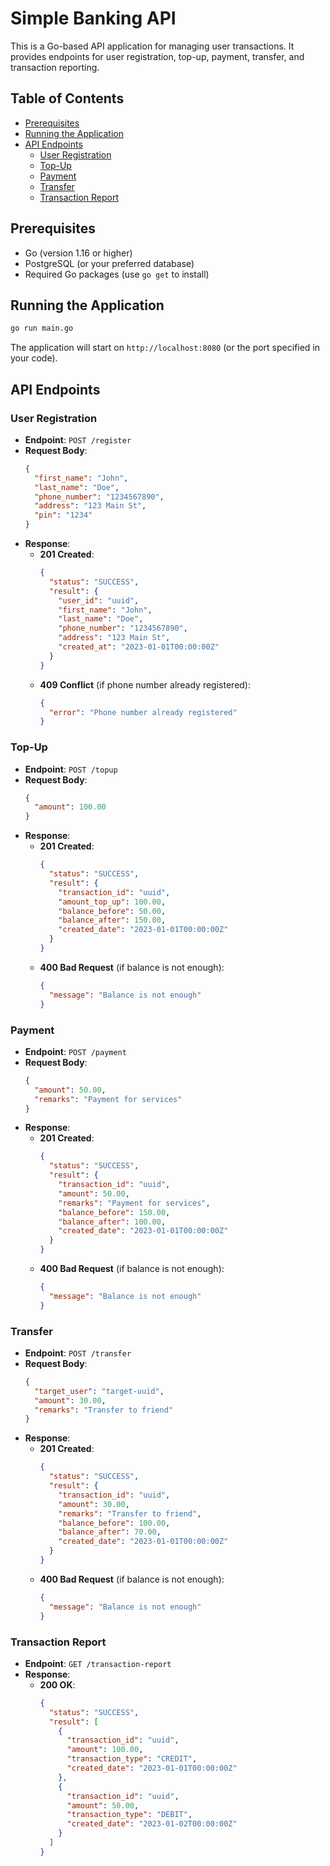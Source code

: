 # Simple Banking API

This is a Go-based API application for managing user transactions. It provides endpoints for user registration, top-up, payment, transfer, and transaction reporting.

## Table of Contents
- [Prerequisites](#prerequisites)
- [Running the Application](#running-the-application)
- [API Endpoints](#api-endpoints)
  - [User Registration](#user-registration)
  - [Top-Up](#top-up)
  - [Payment](#payment)
  - [Transfer](#transfer)
  - [Transaction Report](#transaction-report)

## Prerequisites

- Go (version 1.16 or higher)
- PostgreSQL (or your preferred database)
- Required Go packages (use `go get` to install)

## Running the Application

   ```bash
   go run main.go
   ```

The application will start on `http://localhost:8080` (or the port specified in your code).

## API Endpoints

### User Registration

- **Endpoint**: `POST /register`
- **Request Body**:
  ```json
  {
    "first_name": "John",
    "last_name": "Doe",
    "phone_number": "1234567890",
    "address": "123 Main St",
    "pin": "1234"
  }
  ```
- **Response**:
  - **201 Created**:
    ```json
    {
      "status": "SUCCESS",
      "result": {
        "user_id": "uuid",
        "first_name": "John",
        "last_name": "Doe",
        "phone_number": "1234567890",
        "address": "123 Main St",
        "created_at": "2023-01-01T00:00:00Z"
      }
    }
    ```
  - **409 Conflict** (if phone number already registered):
    ```json
    {
      "error": "Phone number already registered"
    }
    ```

### Top-Up

- **Endpoint**: `POST /topup`
- **Request Body**:
  ```json
  {
    "amount": 100.00
  }
  ```
- **Response**:
  - **201 Created**:
    ```json
    {
      "status": "SUCCESS",
      "result": {
        "transaction_id": "uuid",
        "amount_top_up": 100.00,
        "balance_before": 50.00,
        "balance_after": 150.00,
        "created_date": "2023-01-01T00:00:00Z"
      }
    }
    ```
  - **400 Bad Request** (if balance is not enough):
    ```json
    {
      "message": "Balance is not enough"
    }
    ```

### Payment

- **Endpoint**: `POST /payment`
- **Request Body**:
  ```json
  {
    "amount": 50.00,
    "remarks": "Payment for services"
  }
  ```
- **Response**:
  - **201 Created**:
    ```json
    {
      "status": "SUCCESS",
      "result": {
        "transaction_id": "uuid",
        "amount": 50.00,
        "remarks": "Payment for services",
        "balance_before": 150.00,
        "balance_after": 100.00,
        "created_date": "2023-01-01T00:00:00Z"
      }
    }
    ```
  - **400 Bad Request** (if balance is not enough):
    ```json
    {
      "message": "Balance is not enough"
    }
    ```

### Transfer

- **Endpoint**: `POST /transfer`
- **Request Body**:
  ```json
  {
    "target_user": "target-uuid",
    "amount": 30.00,
    "remarks": "Transfer to friend"
  }
  ```
- **Response**:
  - **201 Created**:
    ```json
    {
      "status": "SUCCESS",
      "result": {
        "transaction_id": "uuid",
        "amount": 30.00,
        "remarks": "Transfer to friend",
        "balance_before": 100.00,
        "balance_after": 70.00,
        "created_date": "2023-01-01T00:00:00Z"
      }
    }
    ```
  - **400 Bad Request** (if balance is not enough):
    ```json
    {
      "message": "Balance is not enough"
    }
    ```

### Transaction Report

- **Endpoint**: `GET /transaction-report`
- **Response**:
  - **200 OK**:
    ```json
    {
      "status": "SUCCESS",
      "result": [
        {
          "transaction_id": "uuid",
          "amount": 100.00,
          "transaction_type": "CREDIT",
          "created_date": "2023-01-01T00:00:00Z"
        },
        {
          "transaction_id": "uuid",
          "amount": 50.00,
          "transaction_type": "DEBIT",
          "created_date": "2023-01-02T00:00:00Z"
        }
      ]
    }
    ```

